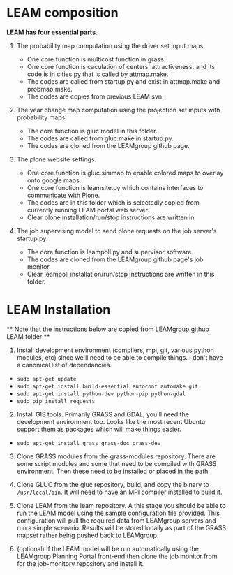 LEAM composition
================
**LEAM has four essential parts.**

1. The probability map computation using the driver set input maps.
   * One core function is multicost function in grass.
   * One core function is caculation of centers' attractiveness, and its code is in cities.py that is called by attmap.make.
   * The codes are called from startup.py and exist in attmap.make and probmap.make.
   * The codes are copies from previous LEAM svn.

2. The year change map computation using the projection set inputs with probability maps.  
   * The core function is gluc model in this folder.
   * The codes are called from gluc.make in startup.py.
   * The codes are cloned from the LEAMgroup github page.

3. The plone website settings.
   * One core function is gluc.simmap to enable colored maps to overlay onto google maps.
   * One core function is leamsite.py which contains interfaces to communicate with Plone.
   * The codes are in this folder which is selectedly copied from currently running LEAM portal web server.
   * Clear plone installation/run/stop instructions are written in 

4. The job supervising model to send plone requests on the job server's startup.py.
   * The core function is leampoll.py and supervisor software.
   * The codes are cloned from the LEAMgroup github page's job monitor.
   * Clear leampoll installation/run/stop instructions are written in this folder.

LEAM Installation
=================
** Note that the instructions below are copied from LEAMgroup github LEAM folder **

1. Install development environment (compilers, mpi, git, various python modules, etc) since we'll need to be able to compile things. I don't have a canonical list of dependancies.

  * `sudo apt-get update` 
  * `sudo apt-get install build-essential autoconf automake git`
  * `sudo apt-get install python-dev python-pip python-gdal` 
  * `sudo pip install requests`

2. Install GIS tools. Primarily GRASS and GDAL, you'll need the development environment too. Looks like the most recent Ubuntu support them as packages which will make things easier.

  * `sudo apt-get install grass grass-doc grass-dev`

3. Clone GRASS modules from the grass-modules repository. There are some script modules and some that need to be compiled with GRASS environment. Then these need to be installed or placed in the path.

4. Clone GLUC from the gluc repository, build, and copy the binary to `/usr/local/bin`. It will need to have an MPI compiler installed to build it.

5. Clone LEAM from the leam repository. A this stage you should be able to run the LEAM model using the sample configuration file provided. This configuration will pull the required data from LEAMgroup servers and run a simple scenario. Results will be stored locally as part of the GRASS mapset rather being pushed back to LEAMgroup.

6. (optional) If the LEAM model will be run automatically using the LEAMgroup Planning Portal front-end then clone the job monitor from for the job-monitory repository and install it.
